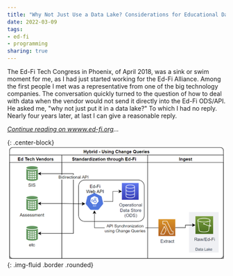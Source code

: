 ```yaml
---
title: "Why Not Just Use a Data Lake? Considerations for Educational Data in the Ed-Fi Ecosystem"
date: 2022-03-09
tags:
- ed-fi
- programming
sharing: true
---
```


The Ed-Fi Tech Congress in Phoenix, of April 2018, was a sink or swim moment for
me, as I had just started working for the Ed-Fi Alliance. Among the first people
I met was a representative from one of the big technology companies. The
conversation quickly turned to the question of how to deal with data when the
vendor would not send it directly into the Ed-Fi ODS/API. He asked me, "why not
just put it in a data lake?" To which I had no reply. Nearly four years later,
at last I can give a reasonable reply.

_[Continue reading on wwww.ed-fi.org](https://www.ed-fi.org/blog/2022/03/why-not-just-use-a-data-lake-considerations-for-educational-data-in-the-ed-fi-ecosystem/)..._

{: .center-block}
![Diagram of extract from Ed-Fi API to Data Lake](/images/data-lake-768x400.webp){: .img-fluid .border .rounded}
